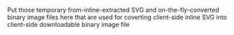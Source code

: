 Put those temporary from-inline-extracted SVG and on-the-fly-converted binary image files here that are used for coverting client-side inline SVG into client-side downloadable binary image file
